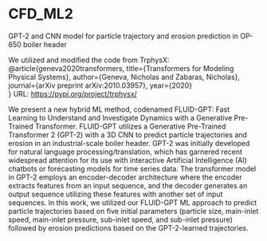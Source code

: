 # CFD_ML2
GPT-2 and CNN model for particle trajectory and erosion prediction in OP-650 boiler header

We utilized and modified the code from TrphysX: 
@article{geneva2020transformers,
    title={Transformers for Modeling Physical Systems},
    author={Geneva, Nicholas and Zabaras, Nicholas},
    journal={arXiv preprint arXiv:2010.03957},
    year={2020}    
}
URL: https://pypi.org/project/trphysx/

We present a new hybrid ML method, codenamed FLUID-GPT: Fast Learning to Understand and Investigate Dynamics with a Generative Pre-Trained Transformer. 
FLUID-GPT utilizes a Generative Pre-Trained Transformer 2 (GPT-2) with a 3D CNN to predict particle trajectories and erosion in an industrial-scale boiler header. 
GPT-2 was initially developed for natural language processing/translation, which has garnered recent widespread attention for its use with interactive Artificial Intelligence (AI) chatbots or forecasting models for time series data. 
The transformer model in GPT-2 employs an encoder-decoder architecture where the encoder extracts features from an input sequence, and the decoder generates an output sequence utilizing these features with another set of input sequences.
In this work, we utilized our FLUID-GPT ML approach to predict particle trajectories based on five initial parameters (particle size, main-inlet speed, main-inlet pressure, sub-inlet speed, and sub-inlet pressure) followed by erosion predictions based on the GPT-2-learned trajectories. 
